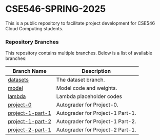 # CSE546-SPRING-2025
This is a public repository to facilitate project development for CSE546 Cloud Computing students.

### Repository Branches

This repository contains multiple branches. Below is a list of available branches:

| Branch Name  | Description |
|-------------|------------|
| [datasets](https://github.com/CSE546-Cloud-Computing/CSE546-SPRING-2025/tree/datasets) | The dataset branch. |
| [model](https://github.com/CSE546-Cloud-Computing/CSE546-SPRING-2025/tree/model) | Model code and weights. |
| [lambda](https://github.com/CSE546-Cloud-Computing/CSE546-SPRING-2025/tree/lambda) | Lambda placeholder codes | 
| [project-0](https://github.com/CSE546-Cloud-Computing/CSE546-SPRING-2025/tree/project-0) | Autograder for Project-0. |
| [project-1-part-1](https://github.com/CSE546-Cloud-Computing/CSE546-SPRING-2025/tree/project-1-part-1) | Autograder for Project-1 Part-1. |
| [project-1-part-2](https://github.com/CSE546-Cloud-Computing/CSE546-SPRING-2025/tree/project-1-part-2) | Autograder for Project-1 Part-2. |
| [project-2-part-1](https://github.com/CSE546-Cloud-Computing/CSE546-SPRING-2025/tree/project-2-part-1) | Autograder for Project-2 Part-1. |
